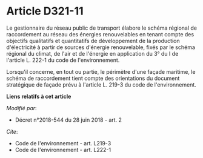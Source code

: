 # Article D321-11

Le gestionnaire du réseau public de transport élabore le schéma régional de raccordement au réseau des énergies renouvelables
en tenant compte des objectifs qualitatifs et quantitatifs de développement de la production d'électricité à partir de
sources d'énergie renouvelable, fixés par le schéma régional du climat, de l'air et de l'énergie en application du 3° du I de
l'article L. 222-1 du code de l'environnement.

Lorsqu'il concerne, en tout ou partie, le périmètre d'une façade maritime, le schéma de raccordement tient compte des
orientations du document stratégique de façade prévu à l'article L. 219-3 du code de l'environnement.

**Liens relatifs à cet article**

_Modifié par_:

  - Décret n°2018-544 du 28 juin 2018 - art. 2

_Cite_:

  - Code de l'environnement - art. L219-3
  - Code de l'environnement - art. L222-1
